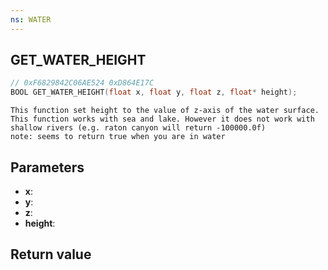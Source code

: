```yaml
---
ns: WATER
---
```

## GET_WATER_HEIGHT

```c
// 0xF6829842C06AE524 0xD864E17C
BOOL GET_WATER_HEIGHT(float x, float y, float z, float* height);
```

```
This function set height to the value of z-axis of the water surface.  
This function works with sea and lake. However it does not work with shallow rivers (e.g. raton canyon will return -100000.0f)  
note: seems to return true when you are in water  
```

## Parameters
* **x**: 
* **y**: 
* **z**: 
* **height**: 

## Return value
